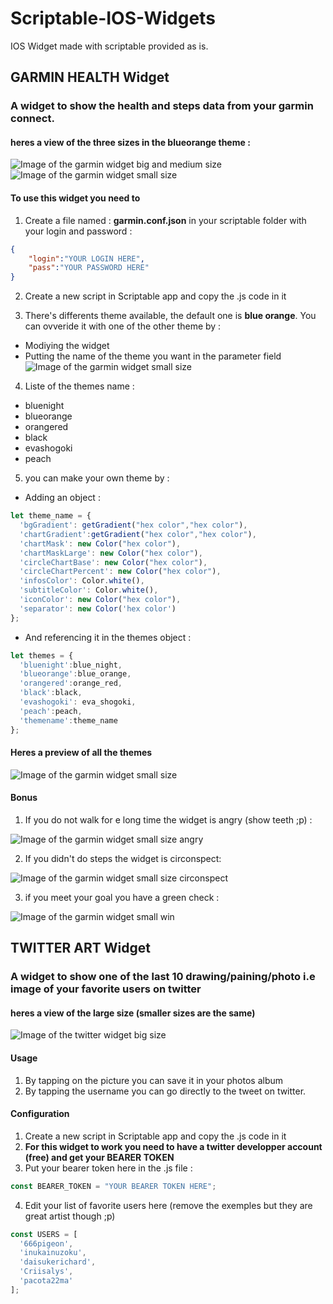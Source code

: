 # Scriptable-IOS-Widgets
IOS Widget made with scriptable provided as is. 


## GARMIN HEALTH Widget

### A widget to show the health and steps data from your garmin connect.

#### heres a view of the three sizes in the blueorange theme :
![Image of the garmin widget big and medium size](https://github.com/Railk/Scriptable-IOS-Widgets/blob/main/screenshots/IMG_3766.png)
![Image of the garmin widget small size](https://github.com/Railk/Scriptable-IOS-Widgets/blob/main/screenshots/IMG_3767.png?raw=true)

#### To use this widget you need to 

1. Create a file named : **garmin.conf.json** in your scriptable folder with your login and password :

```json
{
    "login":"YOUR LOGIN HERE",
    "pass":"YOUR PASSWORD HERE"
}
```

2. Create a new script in Scriptable app and copy the .js code in it

3. There's differents theme available, the default one is **blue orange**. You can ovveride it with one of the other theme by :
  * Modiying the widget
  * Putting the name of the theme you want in the parameter field
  ![Image of the garmin widget small size](https://github.com/Railk/Scriptable-IOS-Widgets/blob/main/screenshots/IMG_3776.png)
  
4. Liste of the themes name :
  * bluenight
  * blueorange
  * orangered
  * black
  * evashogoki
  * peach
  
5. you can make your own theme by :
  - Adding an object :
  ```javascript
  let theme_name = {
    'bgGradient': getGradient("hex color","hex color"),
    'chartGradient':getGradient("hex color","hex color"),
    'chartMask': new Color("hex color"),
    'chartMaskLarge': new Color("hex color"),
    'circleChartBase': new Color("hex color"),
    'circleChartPercent': new Color("hex color"),
    'infosColor': Color.white(),
    'subtitleColor': Color.white(),
    'iconColor': new Color("hex color"),
    'separator': new Color('hex color')
  };
  ```
  - And referencing it in the themes object :
  ```javascript
  let themes = {
    'bluenight':blue_night,
    'blueorange':blue_orange,
    'orangered':orange_red,
    'black':black,
    'evashogoki': eva_shogoki,
    'peach':peach,
    'themename':theme_name
  };
  ```
  
  #### Heres a preview of all the themes
  ![Image of the garmin widget small size](https://github.com/Railk/Scriptable-IOS-Widgets/blob/main/screenshots/IMG_3777.png)
  
  #### Bonus
  1. If you do not walk for e long time the widget is angry (show teeth ;p) :
  
  ![Image of the garmin widget small size angry](https://github.com/Railk/Scriptable-IOS-Widgets/blob/main/screenshots/IMG_3698.png)
  
  2. If you didn't do steps the widget is circonspect:
  
  ![Image of the garmin widget small size circonspect](https://github.com/Railk/Scriptable-IOS-Widgets/blob/main/screenshots/IMG_3699.png)
  
  3. if you meet your goal you have a green check :
  
  ![Image of the garmin widget small win](https://github.com/Railk/Scriptable-IOS-Widgets/blob/main/screenshots/IMG_3767_b.png)
  



## TWITTER ART Widget

### A widget to show one of the last 10 drawing/paining/photo i.e image of your favorite users on twitter

#### heres a view of the large size (smaller sizes are the same)
![Image of the twitter widget big size](https://github.com/Railk/Scriptable-IOS-Widgets/blob/main/screenshots/IMG_3778.png?raw=true)

#### Usage
1. By tapping on the picture you can save it in your photos album
2. By tapping the username you can go directly to the tweet on twitter.

#### Configuration
1. Create a new script in Scriptable app and copy the .js code in it
2. **For this widget to work you need to have a twitter developper account (free) and get your BEARER TOKEN**
3. Put your bearer token here in the .js file :

```javascript
const BEARER_TOKEN = "YOUR BEARER TOKEN HERE";
```
4. Edit your list of favorite users here (remove the exemples but they are great artist though ;p)
```javascript
const USERS = [
  '666pigeon',
  'inukainuzoku',
  'daisukerichard',
  'Criisalys',
  'pacota22ma'
];
```
